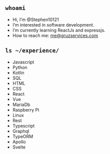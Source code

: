 ## ```whoami```
- Hi, I’m @Stephen10121
- I’m interested in software development.
- I’m currently learning ReactJs and expressjs.
- How to reach me: me@gruzservices.com

## ```ls ~/experience/```
- Javascript
- Python
- Kotlin
- SQL
- HTML
- CSS
- React
- Vue
- MariaDb
- Raspberry Pi
- Linux
- Rest
- Typescript
- Graphql
- TypeORM
- Apollo
- Svelte
<!---
Stephen10121/Stephen10121 is a ✨ special ✨ repository because its `README.md` (this file) appears on your GitHub profile.
You can click the Preview link to take a look at your changes.
--->
